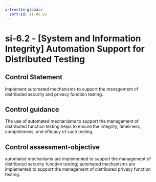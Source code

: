 ```yaml
---
x-trestle-global:
  sort-id: si-06.02
---
```


# si-6.2 - \[System and Information Integrity\] Automation Support for Distributed Testing

## Control Statement

Implement automated mechanisms to support the management of distributed security and privacy function testing.

## Control guidance

The use of automated mechanisms to support the management of distributed function testing helps to ensure the integrity, timeliness, completeness, and efficacy of such testing.

## Control assessment-objective

automated mechanisms are implemented to support the management of distributed security function testing;
automated mechanisms are implemented to support the management of distributed privacy function testing.
